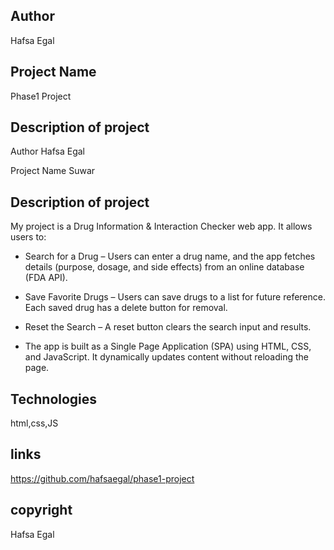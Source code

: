 ## Author
Hafsa Egal

## Project Name
Phase1 Project

## Description of project
Author
Hafsa Egal

Project Name
Suwar

## Description of project
My project is a Drug Information & Interaction Checker web app. It allows users to:

- Search for a Drug – Users can enter a drug name, and the app fetches details (purpose, dosage, and side effects) from an online database (FDA API).

- Save Favorite Drugs – Users can save drugs to a list for future reference. Each saved drug has a delete button for removal.

- Reset the Search – A reset button clears the search input and results.

- The app is built as a Single Page Application (SPA) using HTML, CSS, and JavaScript. It dynamically updates content without reloading the page.



## Technologies
html,css,JS

## links
https://github.com/hafsaegal/phase1-project


## copyright
Hafsa Egal
